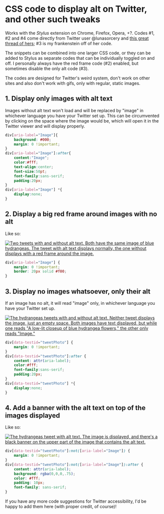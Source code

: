 # CSS code to display alt on Twitter, and other such tweaks

Works with the *Stylus* extension on Chrome, Firefox, Opera, +?. Codes #1, #2 and #4 come directly from Twitter user @lunasorcery and [this great thread of hers](https://twitter.com/lunasorcery/status/1361796263721775104 "this great thread of hers"); #3 is my frankenstein off of her code.

The snippets can be combined into one larger CSS code, or they can be added to Stylus as separate codes that can be individually toggled on and off. I personally always have the red frame code (#2) enabled, but sometimes disable the only alt code (#3).

The codes are designed for Twitter's weird system, don't work on other sites and also don't work with gifs, only with regular, static images.

## 1. Display only images with alt text
Images without alt text won\'t load and will be replaced by \"image\" in whichever language you have your Twitter set up. This can be circumvented by clicking on the space where the image would be, which will open it in the Twitter viewer and will display properly.
```css
div[aria-label="Image"]{
    background: #000;
    margin: 0 !important;
}
div[aria-label="Image"]:after{
    content:"Image";
    color:#fff;
    text-align:center;
    font-size:50pt;
    font-family:sans-serif;
    padding:20px;
}
div[aria-label="Image"] *{
    display:none;
}
```

## 2. Display a big red frame around images with no alt
Like so:

[![Two tweets with and without alt text. Both have the same image of blue hydrangeas. The tweet with alt text displays normally, the one without displays with a red frame around the image.](https://queerterpreter.github.io/images/redframe.png "Two tweets with and without alt text. Both have the same image of blue hydrangeas. The tweet with alt text displays normally, the one without displays with a red frame around the image.")](https://queerterpreter.github.io/images/redframe.png "Two tweets with and without alt text. Both have the same image of blue hydrangeas. The tweet with alt text displays normally, the one without displays with a red frame around the image.")
```css
div[aria-label="Image"] {
    margin: 0 !important;
    border: 20px solid #f00;
}
```

## 3. Display no images whatsoever, only their alt
If an image has no alt, it will read \"image\" only, in whichever language you have your Twitter set up.

[![The hydrangeas tweets with and without alt text. Neither tweet displays the image, just an empty space. Both images have text displayed, but while one reads "A low-lit closeup of blue hydrangea flowers," the other only reads "Image."](https://queerterpreter.github.io/images/onlyalt.png "The hydrangeas tweets with and without alt text. Neither tweet displays the image, just an empty space. Both images have text displayed, but while one reads \"A low-lit closeup of blue hydrangea flowers,\" the other only reads \"Image.\"")](https://queerterpreter.github.io/images/onlyalt.png "The hydrangeas tweets with and without alt text. Neither tweet displays the image, just an empty space. Both images have text displayed, but while one reads \"A low-lit closeup of blue hydrangea flowers,\" the other only reads \"Image.\"")
```css
div[data-testid="tweetPhoto"] {
    margin: 0 !important;
}
div[data-testid="tweetPhoto"]:after {
    content: attr(aria-label);
    color:#fff;
    font-family:sans-serif;
    padding:20px;
}
div[data-testid="tweetPhoto"] *{
    display:none;
}
```

## 4. Add a banner with the alt text on top of the images displayed
Like so:

[![The hydrangeas tweet with alt text. The image is displayed, and there's a black banner on the upper part of the image that contains the alt text.](https://queerterpreter.github.io/images/banner.png "The hydrangeas tweet with alt text. The image is displayed, and there's a black banner on the upper part of the image that contains the alt text.")](https://queerterpreter.github.io/images/banner.png "The hydrangeas tweet with alt text. The image is displayed, and there's a black banner on the upper part of the image that contains the alt text.")
```css
div[data-testid="tweetPhoto"]:not([aria-label="Image"]) {
    margin: 0 !important;
}
div[data-testid="tweetPhoto"]:not([aria-label="Image"]):after {
    content: attr(aria-label);
    background: rgba(0,0,0,.75);
    color: #fff;
    padding: 10px;
    font-family: sans-serif;
}
```

If you have any more code suggestions for Twitter accessibility, I\'d be happy to add them here (with proper credit, of course)!
